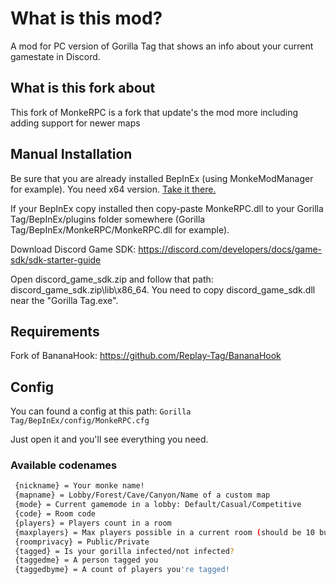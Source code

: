 # What is this mod?
A mod for PC version of Gorilla Tag that shows an info about your current gamestate in Discord.

## What is this fork about
This fork of MonkeRPC is a fork that update's the mod more including adding support for newer maps

## Manual Installation
Be sure that you are already installed BepInEx (using MonkeModManager for example). You need x64 version. [Take it there.](https://github.com/BepInEx/BepInEx/releases)

If your BepInEx copy installed then copy-paste MonkeRPC.dll to your Gorilla Tag/BepInEx/plugins folder somewhere (Gorilla Tag/BepInEx/MonkeRPC/MonkeRPC.dll for example).

Download Discord Game SDK: https://discord.com/developers/docs/game-sdk/sdk-starter-guide

Open discord_game_sdk.zip and follow that path: discord_game_sdk.zip\lib\x86_64. You need to copy discord_game_sdk.dll near the "Gorilla Tag.exe".

## Requirements
Fork of BananaHook: https://github.com/Replay-Tag/BananaHook

## Config

You can found a config at this path: `Gorilla Tag/BepInEx/config/MonkeRPC.cfg`

Just open it and you'll see everything you need.

### Available codenames
```sh
 {nickname} = Your monke name!
 {mapname} = Lobby/Forest/Cave/Canyon/Name of a custom map
 {mode} = Current gamemode in a lobby: Default/Casual/Competitive
 {code} = Room code
 {players} = Players count in a room
 {maxplayers} = Max players possible in a current room (should be 10 but who knows?)
 {roomprivacy} = Public/Private
 {tagged} = Is your gorilla infected/not infected?
 {taggedme} = A person tagged you
 {taggedbyme} = A count of players you're tagged!
```
